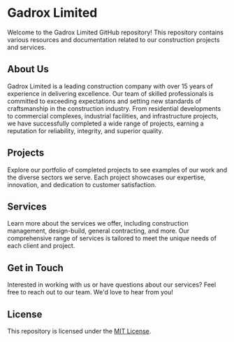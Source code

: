 # Gadrox Limited

Welcome to the Gadrox Limited GitHub repository! This repository contains various resources and documentation related to our construction projects and services.

## About Us

Gadrox Limited is a leading construction company with over 15 years of experience in delivering excellence. Our team of skilled professionals is committed to exceeding expectations and setting new standards of craftsmanship in the construction industry. From residential developments to commercial complexes, industrial facilities, and infrastructure projects, we have successfully completed a wide range of projects, earning a reputation for reliability, integrity, and superior quality.

## Projects

Explore our portfolio of completed projects to see examples of our work and the diverse sectors we serve. Each project showcases our expertise, innovation, and dedication to customer satisfaction.

## Services

Learn more about the services we offer, including construction management, design-build, general contracting, and more. Our comprehensive range of services is tailored to meet the unique needs of each client and project.

## Get in Touch

Interested in working with us or have questions about our services? Feel free to reach out to our team. We'd love to hear from you!

## License

This repository is licensed under the [MIT License](LICENSE).
